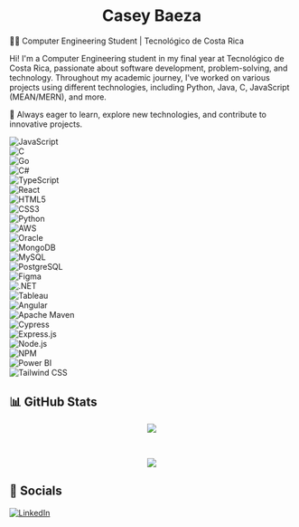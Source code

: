 <h1 align="center">Casey Baeza</h1> </div>

👨‍💻 Computer Engineering Student | Tecnológico de Costa Rica

Hi! I'm a Computer Engineering student in my final year at Tecnológico de Costa Rica, passionate about software development, problem-solving, and technology. Throughout my academic journey, I've worked on various projects using different technologies, including Python, Java, C, JavaScript (MEAN/MERN), and more.

🚀 Always eager to learn, explore new technologies, and contribute to innovative projects.

![JavaScript](https://img.shields.io/badge/javascript-323330?style=for-the-badge&logo=javascript&logoColor=F7DF1E)  
![C](https://img.shields.io/badge/c-00599C?style=for-the-badge&logo=c&logoColor=white)  
![Go](https://img.shields.io/badge/go-00ADD8?style=for-the-badge&logo=go&logoColor=white)  
![C#](https://img.shields.io/badge/c%23-239120?style=for-the-badge&logo=csharp&logoColor=white)  
![TypeScript](https://img.shields.io/badge/typescript-007ACC?style=for-the-badge&logo=typescript&logoColor=white)  
![React](https://img.shields.io/badge/react-20232A?style=for-the-badge&logo=react&logoColor=61DAFB)  
![HTML5](https://img.shields.io/badge/html5-E34F26?style=for-the-badge&logo=html5&logoColor=white)  
![CSS3](https://img.shields.io/badge/css3-1572B6?style=for-the-badge&logo=css3&logoColor=white)  
![Python](https://img.shields.io/badge/python-FFD43B?style=for-the-badge&logo=python&logoColor=blue)  
![AWS](https://img.shields.io/badge/amazon_aws-FF9900?style=for-the-badge&logo=amazonaws&logoColor=white)  
![Oracle](https://img.shields.io/badge/oracle-F80000?style=for-the-badge&logo=oracle&logoColor=black)  
![MongoDB](https://img.shields.io/badge/mongodb-4EA94B?style=for-the-badge&logo=mongodb&logoColor=white)  
![MySQL](https://img.shields.io/badge/mysql-005C84?style=for-the-badge&logo=mysql&logoColor=white)  
![PostgreSQL](https://img.shields.io/badge/postgresql-316192?style=for-the-badge&logo=postgresql&logoColor=white)  
![Figma](https://img.shields.io/badge/figma-F24E1E?style=for-the-badge&logo=figma&logoColor=white)  
![.NET](https://img.shields.io/badge/.NET-512BD4?style=for-the-badge&logo=dotnet&logoColor=white)  
![Tableau](https://img.shields.io/badge/tableau-E97627?style=for-the-badge&logo=tableau&logoColor=white)  
![Angular](https://img.shields.io/badge/angular-DD0031?style=for-the-badge&logo=angular&logoColor=white)  
![Apache Maven](https://img.shields.io/badge/apache_maven-C71A36?style=for-the-badge&logo=apachemaven&logoColor=white)  
![Cypress](https://img.shields.io/badge/cypress-17202C?style=for-the-badge&logo=cypress&logoColor=white)  
![Express.js](https://img.shields.io/badge/express.js-000000?style=for-the-badge&logo=express&logoColor=white)  
![Node.js](https://img.shields.io/badge/node.js-339933?style=for-the-badge&logo=nodedotjs&logoColor=white)  
![NPM](https://img.shields.io/badge/npm-CB3837?style=for-the-badge&logo=npm&logoColor=white)  
![Power BI](https://img.shields.io/badge/power_bi-F2C811?style=for-the-badge&logo=power%20bi&logoColor=white)  
![Tailwind CSS](https://img.shields.io/badge/tailwind_css-38B2AC?style=for-the-badge&logo=tailwind-css&logoColor=white)  

  
## 📊 GitHub Stats
 <p align="center"><img src="https://github-readme-streak-stats.herokuapp.com/?user=cbaeza16&theme=dark&hide_border=true"/></p>
<br/>
<p align="center"><img src="https://github-readme-stats.vercel.app/api/top-langs/?username=cbaeza16&theme=cobalt&hide_border=true&include_all_commits=false&count_private=false&layout=compact"/></p>
  
## 🤝 Socials
[![LinkedIn](https://img.shields.io/badge/LinkedIn-%230077B5.svg?logo=linkedin&logoColor=white)](https://www.linkedin.com/in/casey-baeza-973b3134b) 
